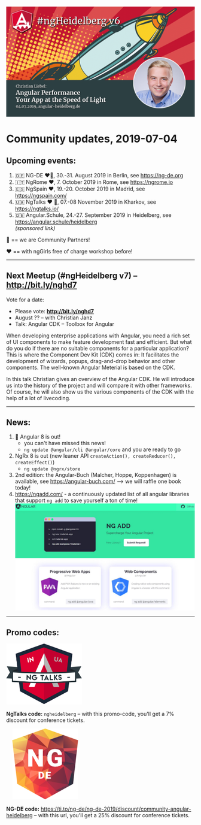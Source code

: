 ![ngHeidelbergv6.jpg](ngHeidelbergv6.png)

# Community updates, 2019-07-04

## Upcoming events:

1. 🇩🇪 NG-DE ❤️🤝, 30.-31. August 2019 in Berlin, see https://ng-de.org 
2. 🇮🇹 NgRome ❤️, 7. October 2019 in Rome, see https://ngrome.io
3. 🇪🇸 NgSpain ❤️, 19.-20. October 2019 in Madrid, see https://ngspain.com/
4. 🇺🇦 NgTalks ❤️ 🤝, 07.-08 November 2019 in Kharkov, see https://ngtalks.io/
5. 🇩🇪 Angular.Schule, 24.-27. September 2019 in Heidelberg, see https://angular.schule/heidelberg<br>_(sponsored link)_

🤝 == we are Community Partners!

❤️ == with ngGirls free of charge workshop before!

----

## Next Meetup (#ngHeidelberg v7) – http://bit.ly/nghd7

Vote for a date:
* Please vote: **http://bit.ly/nghd7**
* August ?? – with Christian Janz
* Talk: Angular CDK – Toolbox for Angular

When developing enterprise applications with Angular, you need a rich set of UI components to make feature development fast and efficient. But what do you do if there are no suitable components for a particular application? This is where the Component Dev Kit (CDK) comes in: It facilitates the development of wizards, popups, drag-and-drop behavior and other components. The well-known Angular Meterial is based on the CDK.

In this talk Christian gives an overview of the Angular CDK. He will introduce us into the history of the project and will compare it with other frameworks. Of course, he will also show us the various components of the CDK with the help of a lot of livecoding. 

----

## News:

1. 🚀 Angular 8 is out!
   * you can't have missed this news!
   * `ng update @angular/cli @angular/core` and you are ready to go
2. NgRx 8 is out (new leaner API `createAction(), createReducer(), createEffect()`)
   * `ng update @ngrx/store`
3. 2nd edition: the Angular-Buch (Malcher, Hoppe, Koppenhagen) is available, see https://angular-buch.com/ --> we will raffle one book today!
4. https://ngadd.com/ - a continuously updated list of all angular libraries that support `ng add` to save yourself a ton of time!
   ![screenshot](ngHeidelbergv6_ng-add.jpg)


----


## Promo codes:


<img src="logos/NgTalks_logo.svg" width="40%" alt="NgTalks logo">

**NgTalks code:** `ngheidelberg` – with this promo-code, you'll get a 7% discount for conference tickets.  


&nbsp; &nbsp; <img src="logos/ng-de-logo.svg" width="35%" alt="NG-DE logo">


**NG-DE code:** https://ti.to/ng-de/ng-de-2019/discount/community-angular-heidelberg – with this url, you'll get a 25% discount for conference tickets.  
